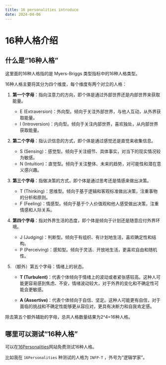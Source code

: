 ```yaml
---
title: 16 personalities introduce
date: 2024-04-06
---
```


# 16种人格介绍

## 什么是“16种人格”

这里面的16种人格指的是 Myers-Briggs 类型指标中的16种人格类型。

16种人格主要将其分为四个维度，每个维度有两个对立的人格：

1. **第一个字母**：指向注意力的方向，即个体是通过外部世界还是内部世界来获取能量。

   - E (Extraversion)：外向型。倾向于关注外部世界，与他人互动，从外界获取能量。
   - I (Introversion)：内向型。倾向于关注内部世界，喜欢独处，从内部世界获取能量。

2. **第二个字母**：指认识信息的方式，即个体是通过感觉还是直觉来收集信息。

   - S (Sensing)：感觉型。倾向于关注细节、具体事实，对当下的现实情况较为敏感。
   - N (Intuition)：直觉型。倾向于关注整体、未来的趋势，对可能性和潜在意义感兴趣。

3. **第三个字母**：指做决策的方式，即个体是通过思考还是情感来做出决策。

   - T (Thinking)：思维型。倾向于基于逻辑和客观标准做出决策，注重事物的分析和原则。
   - F (Feeling)：情感型。倾向于基于个人价值观和他人感受做出决策，注重情感和人际关系。

4. **第四个字母**：指对外界生活的态度，即个体是倾向于计划还是随意应付外界环境。

   - J (Judging)：判断型。倾向于有组织、有计划地生活，喜欢确定性和结构。
   - P (Perceiving)：感知型。倾向于灵活、开放地生活，更喜欢自由和随机性。

5. （额外）第五个字母：情绪上的状态。

   - **T (Turbulent)**：代表个体倾向于情绪上的波动或者紧张感较高。这种人可能更容易感到焦虑、不安，情绪波动较大，对于外界的变化和不确定性可能会更敏感。

   - **A (Assertive)**：代表个体倾向于自信、坚定。这种人可能更有自信，对于面临的挑战和不确定性能够更从容应对，更具有决断力和自我肯定感。

除去第五个额外辅助的字母，总共人格数量结果为2^4=16种人格。

## 哪里可以测试“16种人格”

可以在[16Personalities](https://www.16personalities.com/ch)网站免费测试16种人格。

比如我在 `16Personalities` 种测试的人格为 `INFP-T` ，外号为“逻辑学家”。

